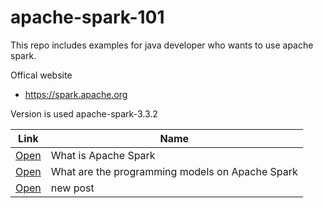 # apache-spark-101

This repo includes examples for java developer who wants to use apache spark.


Offical website 

- https://spark.apache.org

Version is used apache-spark-3.3.2


| Link | Name   |
| ------------- | ------------- |
| [Open](/posts/1) | What is Apache Spark |
| [Open](/posts/2) | What are the programming models on Apache Spark |
| [Open](/posts/3) | new post |